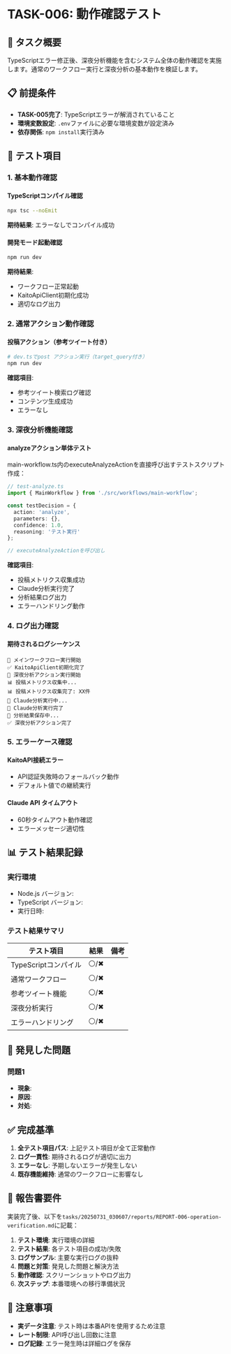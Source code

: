 # TASK-006: 動作確認テスト

## 🎯 タスク概要

TypeScriptエラー修正後、深夜分析機能を含むシステム全体の動作確認を実施します。通常のワークフロー実行と深夜分析の基本動作を検証します。

## 📋 前提条件

- **TASK-005完了**: TypeScriptエラーが解消されていること
- **環境変数設定**: `.env`ファイルに必要な環境変数が設定済み
- **依存関係**: `npm install`実行済み

## 🧪 テスト項目

### 1. 基本動作確認

#### TypeScriptコンパイル確認
```bash
npx tsc --noEmit
```
**期待結果**: エラーなしでコンパイル成功

#### 開発モード起動確認
```bash
npm run dev
```
**期待結果**: 
- ワークフロー正常起動
- KaitoApiClient初期化成功
- 適切なログ出力

### 2. 通常アクション動作確認

#### 投稿アクション（参考ツイート付き）
```bash
# dev.tsでpost アクション実行（target_query付き）
npm run dev
```
**確認項目**:
- 参考ツイート検索ログ確認
- コンテンツ生成成功
- エラーなし

### 3. 深夜分析機能確認

#### analyzeアクション単体テスト
main-workflow.ts内のexecuteAnalyzeActionを直接呼び出すテストスクリプト作成：

```typescript
// test-analyze.ts
import { MainWorkflow } from './src/workflows/main-workflow';

const testDecision = {
  action: 'analyze',
  parameters: {},
  confidence: 1.0,
  reasoning: 'テスト実行'
};

// executeAnalyzeActionを呼び出し
```

**確認項目**:
- 投稿メトリクス収集成功
- Claude分析実行完了
- 分析結果ログ出力
- エラーハンドリング動作

### 4. ログ出力確認

#### 期待されるログシーケンス
```
🚀 メインワークフロー実行開始
✅ KaitoApiClient初期化完了
🌙 深夜分析アクション実行開始
📊 投稿メトリクス収集中...
📊 投稿メトリクス収集完了: XX件
🧠 Claude分析実行中...
🧠 Claude分析実行完了
💾 分析結果保存中...
✅ 深夜分析アクション完了
```

### 5. エラーケース確認

#### KaitoAPI接続エラー
- API認証失敗時のフォールバック動作
- デフォルト値での継続実行

#### Claude API タイムアウト
- 60秒タイムアウト動作確認
- エラーメッセージ適切性

## 📊 テスト結果記録

### 実行環境
- Node.js バージョン: 
- TypeScript バージョン:
- 実行日時:

### テスト結果サマリ
| テスト項目 | 結果 | 備考 |
|-----------|------|------|
| TypeScriptコンパイル | ⚪/✖ | |
| 通常ワークフロー | ⚪/✖ | |
| 参考ツイート機能 | ⚪/✖ | |
| 深夜分析実行 | ⚪/✖ | |
| エラーハンドリング | ⚪/✖ | |

## 🐛 発見した問題

### 問題1
- **現象**:
- **原因**:
- **対処**:

## ✅ 完成基準

1. **全テスト項目パス**: 上記テスト項目が全て正常動作
2. **ログ一貫性**: 期待されるログが適切に出力
3. **エラーなし**: 予期しないエラーが発生しない
4. **既存機能維持**: 通常のワークフローに影響なし

## 📄 報告書要件

実装完了後、以下を`tasks/20250731_030607/reports/REPORT-006-operation-verification.md`に記載：

1. **テスト環境**: 実行環境の詳細
2. **テスト結果**: 各テスト項目の成功/失敗
3. **ログサンプル**: 主要な実行ログの抜粋
4. **問題と対策**: 発見した問題と解決方法
5. **動作確認**: スクリーンショットやログ出力
6. **次ステップ**: 本番環境への移行準備状況

## 🚨 注意事項

- **実データ注意**: テスト時は本番APIを使用するため注意
- **レート制限**: API呼び出し回数に注意
- **ログ記録**: エラー発生時は詳細ログを保存